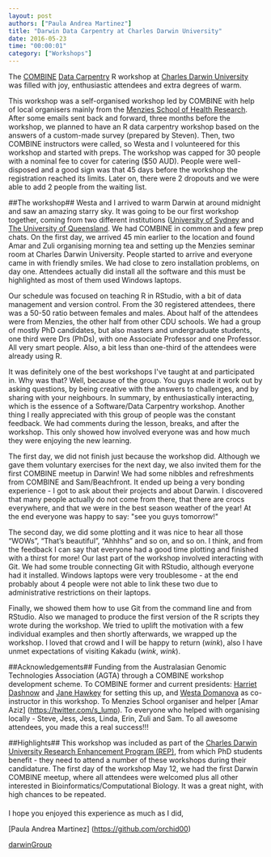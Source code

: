```yaml
---
layout: post
authors: ["Paula Andrea Martinez"]
title: "Darwin Data Carpentry at Charles Darwin University"
date: 2016-05-23
time: "00:00:01"
category: ["Workshops"]
---
```

The [COMBINE](https://combine.org.au/) [Data Carpentry](http://www.datacarpentry.org/) R workshop at 
[Charles Darwin University](http://www.cdu.edu.au/) was filled with joy, enthusiastic attendees 
and extra degrees of warm.

This workshop was a self-organised workshop led by COMBINE with help of local organisers mainly 
from the [Menzies School of Health Research](http://www.menzies.edu.au/). After some emails sent back 
and forward, three months before the workshop, we planned to have an R data carpentry workshop based 
on the answers of a custom-made survey (prepared by Steven). Then, two COMBINE instructors were called, 
so Westa and I volunteered for this workshop and started with preps. The workshop was capped for 30 people
with a nominal fee to cover for catering ($50 AUD). People were well-disposed and a good sign was that 
45 days before the workshop the registration reached its limits. Later on, there were 2 dropouts and we
were able to add 2 people from the waiting list.

##The workshop##
Westa and I arrived to warm Darwin at around midnight and saw an amazing starry sky. It was going 
to be our first workshop together, coming from two different institutions ([University of Sydney](https://sydney.edu.au/) 
and [The University of Queensland](http://www.uq.edu.au/). We had COMBINE in common and a few prep chats. On the 
first day, we arrived 45 min earlier to the location and found Amar and Zuli organising 
morning tea and setting up the Menzies seminar room at Charles Darwin University. People started to arrive 
and everyone came in with friendly smiles. We had close to zero installation problems, on day one. 
Attendees actually did install all the software and this must be highlighted as most of them used Windows laptops.

Our schedule was focused on teaching R in RStudio, with a bit of data management and version control. 
From the 30 registered attendees, there was a 50-50 ratio between females and males. About half of 
the attendees were from Menzies, the other half from other CDU schools. We had a group of mostly 
PhD candidates, but also masters and undergraduate students, one third were Drs (PhDs), with one Associate 
Professor and one Professor. All very smart people. Also, a bit less than one-third of the attendees 
were already using R. 

It was definitely one of the best workshops I've taught at and participated in. Why was that? 
Well, because of the group. You guys made it work out by asking questions, by being 
creative with the answers to challenges, and by sharing with your neighbours. In summary, 
by enthusiastically interacting, which is the essence of a Software/Data Carpentry workshop. 
Another thing I really appreciated with this group of people was the constant feedback. We had 
comments during the lesson, breaks, and after the workshop. This only showed how involved everyone 
was and how much they were enjoying the new learning.

The first day, we did not finish just because the workshop did. Although we gave them voluntary exercises 
for the next day, we also invited them for the first COMBINE meetup in Darwin! We had some nibbles 
and refreshments from COMBINE and Sam/Beachfront. It ended up being a very bonding experience - I got 
to ask about their projects and about Darwin. I discovered that many people actually do not come from there, 
that there are crocs everywhere, and that we were in the best season weather of the year! At the end everyone 
was happy to say: "see you guys tomorrow!"

The second day, we did some plotting and it was nice to hear all those “WOWs”, “That’s beautiful”, 
“Ahhhhs” and so on, and so on. I think, and from the feedback I can say that everyone had a 
good time plotting and finished with a thirst for more! Our last part of the workshop involved 
interacting with Git. We had some trouble connecting Git with RStudio, although everyone had it 
installed. Windows laptops were very troublesome - at the end probably about 4 people were not able 
to link these two due to administrative restrictions on their laptops. 

Finally, we showed them how to use Git from the command line and from RStudio. Also we managed to produce 
the first version of the R scripts they wrote during the workshop. 
We tried to uplift the motivation with a few individual examples and then shortly afterwards, we wrapped up the workshop. 
I loved that crowd and I will be happy to return (*wink*), also I have unmet expectations of 
visiting Kakadu (*wink*, *wink*).

##Acknowledgements##
Funding from the Australasian Genomic Technologies Association (AGTA) through a COMBINE workshop development scheme. 
To COMBINE former and current presidents: [Harriet Dashnow](https://github.com/hdashnow) and [Jane Hawkey](https://github.com/jhawkey) 
for setting this up, and [Westa Domanova](https://github.com/WestaD) as co-instructor in this workshop. 
To Menzies School organiser and helper [Amar Aziz] (https://twitter.com/s_lump). 
To everyone who helped with organising locally - Steve, Jess, Jess, Linda, Erin, Zuli and Sam. To all 
awesome attendees, you made this a real success!!!

##Highlights##
This workshop was included as part of the [Charles Darwin University Research Enhancement Program (REP)](http://www.cdu.edu.au/research/ori/research-enhancement-program), 
from which PhD students benefit - they need to attend a number of these workshops during their candidature.
The first day of the workshop May 12, we had the first Darwin COMBINE meetup, where all attendees 
were welcomed plus all other interested in Bioinformatics/Computational Biology. It was a great night, 
with high chances to be repeated.

####

I hope you enjoyed this experience as much as I did, 

[Paula Andrea Martinez] (https://github.com/orchid00)

[darwinGroup](https://pbs.twimg.com/media/CiUVZXPUkAEAzSm.jpg:large)
